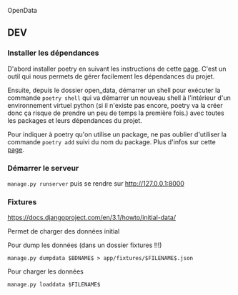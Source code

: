 OpenData

## DEV

### Installer les dépendances

D'abord installer poetry en suivant les instructions de cette [page](https://python-poetry.org/docs/#installation). C'est un outil qui nous permets de gérer facilement les dépendances du projet. 

Ensuite, depuis le dossier open_data, démarrer un shell pour exécuter la commande `poetry shell` qui va démarrer un nouveau shell à l'intérieur d'un environnement virtuel python (si il n'existe pas encore, poetry va la créer donc ça risque de prendre un peu de temps la première fois.) avec toutes les packages et leurs dépendances du projet.

Pour indiquer à poetry qu'on utilise un package, ne pas oublier d'utiliser la commande `poetry add` suivi du nom du package. Plus d'infos sur cette [page](https://python-poetry.org/docs/cli/#add).

### Démarrer le serveur

`manage.py runserver` puis se rendre sur http://127.0.0.1:8000



### Fixtures

https://docs.djangoproject.com/en/3.1/howto/initial-data/

Permet de charger des données initial

Pour dump les données (dans un dossier fixtures !!!)

`manage.py dumpdata $BDNAME$ > app/fixtures/$FILENAME$.json`

Pour charger les données

`manage.py loaddata $FILENAME$`